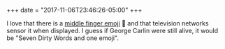 +++
date = "2017-11-06T23:46:26-05:00"
+++

I love that there is a [middle finger emoji](https://emojipedia.org/reversed-hand-with-middle-finger-extended/) 🖕 and that television networks sensor it when displayed. I guess if George Carlin were still alive, it would be "Seven Dirty Words and one emoji".